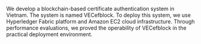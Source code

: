 We develop a blockchain-based certificate authentication system in Vietnam. The system is named VECefblock.
To deploy this system, we use Hyperledger Fabric platform and Amazon EC2 cloud infrastructure. Through performance evaluations, we proved the operability of VECefblock in the practical deployment environment. 

